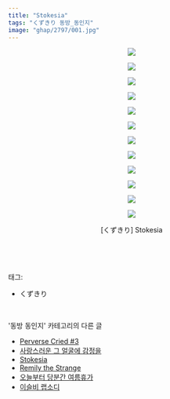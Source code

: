 ```yaml
---
title: "Stokesia"
tags: "くずきり 동방_동인지"
image: "ghap/2797/001.jpg"
---
```

<div class="article">
<p style="text-align: center; clear: none; float: none;"><img src="{{ site.nasurl }}/ghap/2797/001.jpg"/></p>
<p style="text-align: center; clear: none; float: none;"><img src="{{ site.nasurl }}/ghap/2797/002.jpg"/></p>
<p style="text-align: center; clear: none; float: none;"><img src="{{ site.nasurl }}/ghap/2797/003.jpg"/></p>
<p style="text-align: center; clear: none; float: none;"><img src="{{ site.nasurl }}/ghap/2797/004.jpg"/></p>
<p style="text-align: center; clear: none; float: none;"><img src="{{ site.nasurl }}/ghap/2797/005.jpg"/></p>
<p style="text-align: center; clear: none; float: none;"><img src="{{ site.nasurl }}/ghap/2797/006.jpg"/></p>
<p style="text-align: center; clear: none; float: none;"><img src="{{ site.nasurl }}/ghap/2797/007.jpg"/></p>
<p style="text-align: center; clear: none; float: none;"><img src="{{ site.nasurl }}/ghap/2797/008.jpg"/></p>
<p style="text-align: center; clear: none; float: none;"><img src="{{ site.nasurl }}/ghap/2797/009.jpg"/></p>
<p style="text-align: center; clear: none; float: none;"><img src="{{ site.nasurl }}/ghap/2797/010.jpg"/></p>
<p style="text-align: center; clear: none; float: none;"><img src="{{ site.nasurl }}/ghap/2797/011.jpg"/></p>
<p style="text-align: center; clear: none; float: none;"><img src="{{ site.nasurl }}/ghap/2797/012.jpg"/></p>
<p style="text-align: center; clear: none; float: none;">[くずきり] Stokesia</p>
<p><br/></p>
</div><br/>
<div class="tagTrail">
<p>태그: </p>
<ul>
<li>くずきり</li>
</ul>
</div><br/>
<div class="another">
<p>'동방 동인지' 카테고리의 다른 글</p>
<ul>
<li><a href="/2016-11-29-ghap_2799">Perverse Cried #3</a></li>
<li><a href="/2016-11-29-ghap_2798">사랑스러운 그 얼굴에 감정을</a></li>
<li><a href="/2016-11-29-ghap_2797">Stokesia</a></li>
<li><a href="/2016-11-29-ghap_2796">Remily the Strange</a></li>
<li><a href="/2016-11-29-ghap_2795">오늘부터 당분간 여름휴가</a></li>
<li><a href="/2016-11-29-ghap_2794">이슬비 랩소디</a></li>
</ul>
</div><br/>
<div class="cb_module cb_fluid">
<div class="cb_wrt cb_profile">
</div><!-- commentList close -->
</div><br/>
